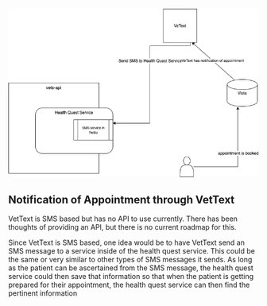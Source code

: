 
![Diagram](assets/sms-trigger.png)

## Notification of Appointment through VetText

VetText is SMS based but has no API to use currently. There has been thoughts of providing an API, but there is no current roadmap for this. 

Since VetText is SMS based, one idea would be to have VetText send an SMS message to a service inside of the health quest service. This could be the same or very similar to other types of SMS messages it sends. As long as the patient can be ascertained from the SMS message, the health quest service could then save that information so that when the patient is getting prepared for their appointment, the health quest service can then find the pertinent information 
